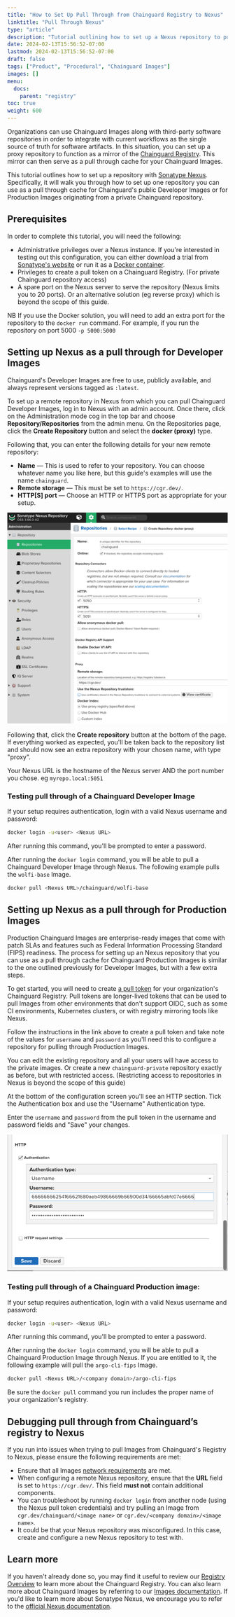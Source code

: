 ```yaml
---
title: "How to Set Up Pull Through from Chainguard Registry to Nexus"
linktitle: "Pull Through Nexus"
type: "article"
description: "Tutorial outlining how to set up a Nexus repository to pull Images through from a Chainguard Registry."
date: 2024-02-13T15:56:52-07:00
lastmod: 2024-02-13T15:56:52-07:00
draft: false
tags: ["Product", "Procedural", "Chainguard Images"]
images: []
menu:
  docs:
    parent: "registry"
toc: true
weight: 600
---
```


Organizations can use Chainguard Images along with third-party software repositories in order to integrate with current workflows as the single source of truth for software artifacts. In this situation, you can set up a proxy repository to function as a mirror of the [Chainguard Registry](/chainguard/chainguard-registry/overview/). This mirror can then serve as a pull through cache for your Chainguard Images.

This tutorial outlines how to set up a repository with [Sonatype Nexus](https://www.sonatype.com/products/sonatype-nexus-repository). Specifically, it will walk you through how to set up one repository you can use as a pull through cache for Chainguard's public Developer Images or for Production Images originating from a private Chainguard repository.


## Prerequisites

In order to complete this tutorial, you will need the following:

* Administrative privileges over a Nexus instance. If you're interested in testing out this configuration, you can either download a trial from [Sonatype's website](https://www.sonatype.com/products/sonatype-nexus-oss-download) or run it as a [Docker container](https://github.com/sonatype/docker-nexus3).
* Privileges to create a pull token on a Chainguard Registry. (For private Chainguard repository access)
* A spare port on the Nexus server to serve the repository (Nexus limits you to 20 ports). Or an alternative solution (eg reverse proxy) which is beyond the scope of this guide.

NB If you use the Docker solution, you will need to add an extra port for the repository to the `docker run` command. For example, if you run the repository on port 5000 `-p 5000:5000`

## Setting up Nexus as a pull through for Developer Images

Chainguard's Developer Images are free to use, publicly available, and always represent versions tagged as `:latest`.

To set up a remote repository in Nexus from which you can pull Chainguard Developer Images, log in to Nexus with an admin account. Once there, click on the Administration mode cog in the top bar and choose **Repository/Repositories** from the admin menu. On the Repositories page, click the **Create Repository** button and select the **docker (proxy)** type.

Following that, you can enter the following details for your new remote repository:

* **Name** — This is used to refer to your repository. You can choose whatever name you like here, but this guide's examples will use the name `chainguard`.
* **Remote storage** — This must be set to `https://cgr.dev/`.
* **HTTP[S] port** — Choose an HTTP or HTTPS port as appropriate for your setup.

![Screenshot of the Sonatype Nexus Repositories screen, showing the choices when you click the "Create a Repository" button.](nexus-1.png)

Following that, click the **Create repository** button at the bottom of the page. If everything worked as expected, you'll be taken back to the repository list and should now see an extra repository with your chosen name, with type "proxy".

Your Nexus URL is the hostname of the Nexus server AND the port number you chose. eg `myrepo.local:5051`

### Testing pull through of a Chainguard Developer Image

If your setup requires authentication, login with a valid Nexus username and password:

```sh
docker login -u<user> <Nexus URL>
```

After running this command, you'll be prompted to enter a password.

After running the `docker login` command, you will be able to pull a Chainguard Developer Image through Nexus. The following example pulls the `wolfi-base` Image.

```sh
docker pull <Nexus URL>/chainguard/wolfi-base
```

## Setting up Nexus as a pull through for Production Images

Production Chainguard Images are enterprise-ready images that come with patch SLAs and features such as Federal Information Processing Standard (FIPS) readiness. The process for setting up an Nexus repository that you can use as a pull through cache for Chainguard Production Images is similar to the one outlined previously for Developer Images, but with a few extra steps.

To get started, you will need to create [a pull token](/chainguard/chainguard-registry/authenticating/#authenticating-with-a-pull-token) for your organization's Chainguard Registry. Pull tokens are longer-lived tokens that can be used to pull Images from other environments that don't support OIDC, such as some CI environments, Kubernetes clusters, or with registry mirroring tools like Nexus.

Follow the instructions in the link above to create a pull token and take note of the values for `username` and `password` as you'll need this to configure a repository for pulling through Production Images.

You can edit the existing repository and all your users will have access to the private images. Or create a new `chainguard-private` repository exactly as before, but with restricted access. (Restricting access to repositories in Nexus is beyond the scope of this guide)

At the bottom of the configuration screen you'll see an HTTP section. Tick the Authentication box and use the "Username" Authentication type.

Enter the `username` and `password` from the pull token in the username and password fields and "Save" your changes.

![Screenshot of the Sonatype Nexus Repositories screen, showing the authentication configuration.](nexus-2.png)

### Testing pull through of a Chainguard Production image: 

If your setup requires authentication, login with a valid Nexus username and password:

```sh
docker login -u<user> <Nexus URL>
```

After running this command, you'll be prompted to enter a password.

After running the `docker login` command, you will be able to pull a Chainguard Production Image through Nexus. If you are entitled to it, the following example will pull the `argo-cli-fips` Image.

```sh
docker pull <Nexus URL>/<company domain>/argo-cli-fips
```

Be sure the `docker pull` command you run includes the proper name of your organization's registry.


## Debugging pull through from Chainguard’s registry to Nexus

If you run into issues when trying to pull Images from Chainguard's Registry to Nexus, please ensure the following requirements are met:

* Ensure that all Images [network requirements](https://edu.chainguard.dev/chainguard/administration/network-requirements/) are met.
* When configuring a remote Nexus repository, ensure that the **URL** field is set to `https://cgr.dev/`. This field **must not** contain additional components. 
* You can troubleshoot by running `docker login` from another node (using the Nexus pull token credentials) and try pulling an Image from `cgr.dev/chainguard/<image name>` or `cgr.dev/<company domain>/<image name>`.
* It could be that your Nexus repository was misconfigured. In this case, create and configure a new Nexus repository to test with.


## Learn more

If you haven't already done so, you may find it useful to review our [Registry Overview](/chainguard/chainguard-registry/overview/) to learn more about the Chainguard Registry. You can also learn more about Chainguard Images by referring to our [Images documentation](/chainguard/chainguard-images/overview/). If you'd like to learn more about Sonatype Nexus, we encourage you to refer to the [official Nexus documentation](https://help.sonatype.com/en/sonatype-nexus-repository.html).